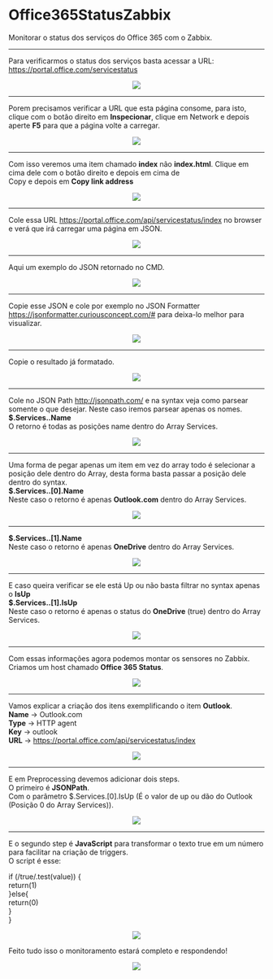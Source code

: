 # Office365StatusZabbix
Monitorar o status dos serviços do Office 365 com o Zabbix.

<hr size="10" width="100%">

Para verificarmos o status dos serviços basta acessar a URL: https://portal.office.com/servicestatus

<p align="center">
	<img src="src/images/Office365StatusZabbix1.0.png">
</p>

<hr size="10" width="100%">

Porem precisamos verificar a URL que esta página consome, para isto, clique com o botão direito em <b>Inspecionar</b>, clique em Network e depois aperte <b>F5</b> para que a página volte a carregar.


<p align="center">
	<img src="src/images/Office365StatusZabbix1.1.png">
</p>

<hr size="10" width="100%">

Com isso veremos uma item chamado <b>index</b> não <b>index.html</b>.
Clique em cima dele com o botão direito e depois em cima de <br>Copy</b> e depois em <b>Copy link address</b>


<p align="center">
	<img src="src/images/Office365StatusZabbix1.2.png">
</p>

<hr size="10" width="100%">

Cole essa URL https://portal.office.com/api/servicestatus/index no browser e verá que irá carregar uma página em JSON.


<p align="center">
	<img src="src/images/Office365StatusZabbix1.3.png">
</p>

<hr size="10" width="100%">

Aqui um exemplo do JSON retornado no CMD.


<p align="center">
	<img src="src/images/Office365StatusZabbix1.4.png">
</p>

<hr size="10" width="100%">

Copie esse JSON e cole por exemplo no JSON Formatter https://jsonformatter.curiousconcept.com/# para deixa-lo melhor para visualizar.


<p align="center">
	<img src="src/images/Office365StatusZabbix1.5.png">
</p>

<hr size="10" width="100%">

Copie o resultado já formatado.


<p align="center">
	<img src="src/images/Office365StatusZabbix1.6.png">
</p>

<hr size="10" width="100%">

Cole no JSON Path http://jsonpath.com/ e na syntax veja como parsear somente o que desejar. Neste caso iremos parsear apenas os nomes.
<b>$.Services..Name</b><br>
O retorno é todas as posições name dentro do Array Services.


<p align="center">
	<img src="src/images/Office365StatusZabbix1.7.png">
</p>

<hr size="10" width="100%">
	
Uma forma de pegar apenas um item em vez do array todo é selecionar a posição dele dentro do Array, desta forma basta passar a posição dele dentro do syntax.<br>
<b>$.Services..[0].Name</b><br>
Neste caso o retorno é apenas <b>Outlook.com</b> dentro do Array Services.

	
<p align="center">
	<img src="src/images/Office365StatusZabbix1.8.png">
</p>

<hr size="10" width="100%">

<b>$.Services..[1].Name</b><br>
Neste caso o retorno é apenas <b>OneDrive</b> dentro do Array Services.

<p align="center">
	<img src="src/images/Office365StatusZabbix1.9.png">
</p>

<hr size="10" width="100%">

E caso queira verificar se ele está Up ou não basta filtrar no syntax apenas o <b>IsUp</b><br>
<b>$.Services..[1].IsUp</b><br>
Neste caso o retorno é apenas o status do <b>OneDrive</b> (true) dentro do Array Services.

<p align="center">
	<img src="src/images/Office365StatusZabbix1.10.png">
</p>

<hr size="10" width="100%">

Com essas informações agora podemos montar os sensores no Zabbix.<br>
Criamos um host chamado <b>Office 365 Status</b>.

<p align="center">
	<img src="src/images/Office365StatusZabbix1.11.png">
</p>

<hr size="10" width="100%">

Vamos explicar a criação dos itens exemplificando o item <b>Outlook</b>.<br>
<b>Name</b> -> Outlook.com <br>
<b>Type</b> -> HTTP agent <br>
<b>Key</b> -> outlook <br>
<b>URL</b> -> https://portal.office.com/api/servicestatus/index <br>

<p align="center">
	<img src="src/images/Office365StatusZabbix1.12.png">
</p>

<hr size="10" width="100%">

E em Preprocessing devemos adicionar dois steps. <br>
O primeiro é <b>JSONPath</b>. <br>
Com o parâmetro $.Services.[0].IsUp (É o valor de up ou dão do Outlook (Posição 0 do Array Services)). <br>

<p align="center">
	<img src="src/images/Office365StatusZabbix1.13.png">
</p>

<hr size="10" width="100%">


E o segundo step é <b>JavaScript</b> para transformar o texto true em um número para facilitar na criação de triggers. <br>
O script é esse: <br>

if (/true/.test(value)) { <br>
    return(1) <br>
}else{ <br>
      return(0) <br>
  } <br>
} <br>

<p align="center">
	<img src="src/images/Office365StatusZabbix1.14.png">
</p>

Feito tudo isso o monitoramento estará completo e respondendo!

<p align="center">
	<img src="src/images/Office365StatusZabbix1.15.png">
</p>
